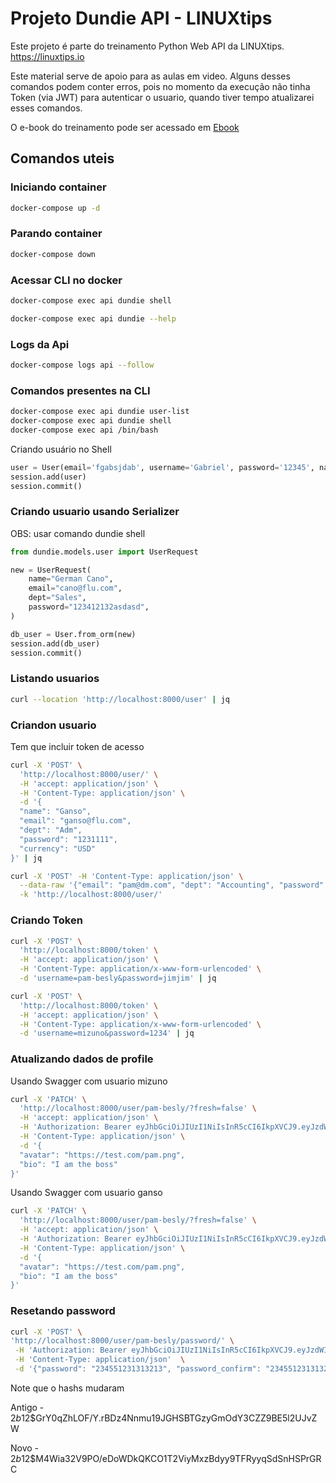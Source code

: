# Projeto Dundie API - LINUXtips

Este projeto é parte do treinamento Python Web API da LINUXtips. https://linuxtips.io

Este material serve de apoio para as aulas em video. Alguns desses comandos podem conter erros, pois no momento da execução 
não tinha Token (via JWT) para autenticar o usuario, quando tiver tempo atualizarei esses comandos.

O e-book do treinamento pode ser acessado em [Ebook](https://rochacbruno.github.io/dundie-api/)

## Comandos uteis 

### Iniciando container

```bash
docker-compose up -d 
```

### Parando container

```bash
docker-compose down
```

### Acessar CLI no docker 

```bash
docker-compose exec api dundie shell
```
```bash
docker-compose exec api dundie --help
```

### Logs da Api

```bash
docker-compose logs api --follow
```

### Comandos presentes na CLI

```bash
docker-compose exec api dundie user-list
docker-compose exec api dundie shell
docker-compose exec api /bin/bash
```
Criando usuário no Shell

```python
user = User(email='fgabsjdab', username='Gabriel', password='12345', name='Gabriel Mizuno', dept='sales', currency='USD')
session.add(user)
session.commit()
```

### Criando usuario usando Serializer

OBS: usar comando dundie shell

```python
from dundie.models.user import UserRequest

new = UserRequest(
    name="German Cano",
    email="cano@flu.com",
    dept="Sales",
    password="123412132asdasd",
)

db_user = User.from_orm(new)
session.add(db_user)
session.commit()
```

### Listando usuarios

```bash
curl --location 'http://localhost:8000/user' | jq
```
### Criandon usuario

Tem que incluir token de acesso

```bash
curl -X 'POST' \
  'http://localhost:8000/user/' \
  -H 'accept: application/json' \
  -H 'Content-Type: application/json' \
  -d '{
  "name": "Ganso",
  "email": "ganso@flu.com",
  "dept": "Adm",
  "password": "1231111",
  "currency": "USD"
}' | jq
```

```bash
curl -X 'POST' -H 'Content-Type: application/json' \
  --data-raw '{"email": "pam@dm.com", "dept": "Accounting", "password": "jimjim", "name": "Pam Besly"}' \
  -k 'http://localhost:8000/user/'
```

### Criando Token

```bash
curl -X 'POST' \
  'http://localhost:8000/token' \
  -H 'accept: application/json' \
  -H 'Content-Type: application/x-www-form-urlencoded' \
  -d 'username=pam-besly&password=jimjim' | jq
```

```bash
curl -X 'POST' \
  'http://localhost:8000/token' \
  -H 'accept: application/json' \
  -H 'Content-Type: application/x-www-form-urlencoded' \
  -d 'username=mizuno&password=1234' | jq
```

### Atualizando dados de profile 

Usando Swagger com usuario mizuno

```bash
curl -X 'PATCH' \
  'http://localhost:8000/user/pam-besly/?fresh=false' \
  -H 'accept: application/json' \
  -H 'Authorization: Bearer eyJhbGciOiJIUzI1NiIsInR5cCI6IkpXVCJ9.eyJzdWIiOiJtaXp1bm8iLCJmcmVzaCI6dHJ1ZSwiZXhwIjoxNjg2OTUxMzc0LCJzY29wZSI6ImFjY2Vzc190b2tlbiJ9.GWoHCUbfK_kilIYEEPUqd-_66OalgqV9V2MtElacSok' \
  -H 'Content-Type: application/json' \
  -d '{
  "avatar": "https://test.com/pam.png",
  "bio": "I am the boss"
}'
```

Usando Swagger com usuario ganso

```bash
curl -X 'PATCH' \
  'http://localhost:8000/user/pam-besly/?fresh=false' \
  -H 'accept: application/json' \
  -H 'Authorization: Bearer eyJhbGciOiJIUzI1NiIsInR5cCI6IkpXVCJ9.eyJzdWIiOiJnYW5zbyIsImZyZXNoIjp0cnVlLCJleHAiOjE2ODY5NTEzMzcsInNjb3BlIjoiYWNjZXNzX3Rva2VuIn0.9zPSKxLO0W8ejLfOz_PuXVvLQgP9Xoh6tKf5u2AnA2E' \
  -H 'Content-Type: application/json' \
  -d '{
  "avatar": "https://test.com/pam.png",
  "bio": "I am the boss"
}'
```

### Resetando password

```bash
curl -X 'POST' \
'http://localhost:8000/user/pam-besly/password/' \
 -H 'Authorization: Bearer eyJhbGciOiJIUzI1NiIsInR5cCI6IkpXVCJ9.eyJzdWIiOiJtaXp1bm8iLCJmcmVzaCI6dHJ1ZSwiZXhwIjoxNjg2OTU0NzI4LCJzY29wZSI6ImFjY2Vzc190b2tlbiJ9.ujfmX3kRdA070I7oDy_RuHgK10m1DQPk7-1K8M5B6to' \
 -H 'Content-Type: application/json'  \
 -d '{"password": "234551231313213", "password_confirm": "234551231313213"}' | jq
```

Note que o hashs mudaram

Antigo - $2b$12$GrY0qZhLOF/Y.rBDz4Nnmu19JGHSBTGzyGmOdY3CZZ9BE5l2UJvZW

Novo - $2b$12$M4Wia32V9PO/eDoWDkQKCO1T2ViyMxzBdyy9TFRyyqSdSnHSPrGRC